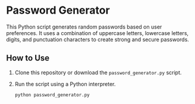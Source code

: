 # Password Generator

This Python script generates random passwords based on user preferences. It uses a combination of uppercase letters, lowercase letters, digits, and punctuation characters to create strong and secure passwords.

## How to Use

1. Clone this repository or download the `password_generator.py` script.

2. Run the script using a Python interpreter.

   ```bash
   python password_generator.py
